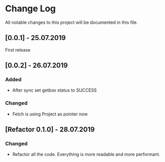
# Change Log
All notable changes to this project will be documented in this file.
 
## [0.0.1] - 25.07.2019
 
First release
 
## [0.0.2] - 26.07.2019
 
### Added
 
- After sync set getbox status to SUCCESS 

### Changed

- Fetch is using Project as pointer now

## [Refactor 0.1.0] - 28.07.2019

### Changed

- Refactor all the code. Everything is more readable and more performant.